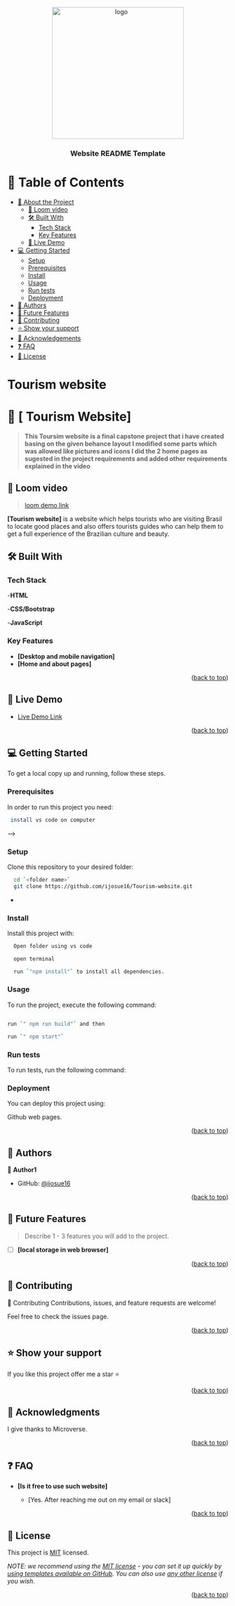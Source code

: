 <a name="readme-top"></a>


<div align="center">

  <img src="https://thumbs.dreamstime.com/b/tourists-hikers-traveling-trekking-backpacks-big-letters-tourism-cartoon-vector-illustration-summer-adventure-hiking-176967526.jpg" alt="logo" width="auto"  height="300" />
  <br/>

  <h3><b>Website README Template</b></h3>

</div>




# 📗 Table of Contents

- [📖 About the Project](#about-project)
  - [ 🚀 Loom video](#Loom-video)
  - [🛠 Built With](#built-with)
    - [Tech Stack](#tech-stack)
    - [Key Features](#key-features)
  - [🚀 Live Demo](#live-demo)
- [💻 Getting Started](#getting-started)
  - [Setup](#setup)
  - [Prerequisites](#prerequisites)
  - [Install](#install)
  - [Usage](#usage)
  - [Run tests](#run-tests)
  - [Deployment](#deployment)
- [👥 Authors](#authors)
- [🔭 Future Features](#future-features)
- [🤝 Contributing](#contributing)
- [⭐️ Show your support](#support)
- [🙏 Acknowledgements](#acknowledgements)
- [❓ FAQ](#faq)
- [📝 License](#license)




 # Tourism website

# 📖 [ Tourism Website] <a name="about-project"></a>



> **This Toursim website is a final capstone project that i have created basing on the given behance layout I modified some parts which was allowed like pictures and icons I did the 2 home pages as sugested in the project requirements and added other requirements explained in the video** 





## 🚀 Loom video <a name="Loom-video"></a>

>[loom demo link](https://www.loom.com/share/27f1dd8d70db43c882abd0aae566e831)


 


**[Tourism website]** is a website which helps tourists who are visiting Brasil to locate good places and also offers tourists guides who can help them to get a full experience of the Brazilian culture and beauty.


## 🛠 Built With <a name="built-with"></a>

### Tech Stack <a name="tech-stack"></a>



-**HTML**

-**CSS/Bootstrap**

-**JavaScript**


### Key Features <a name="key-features"></a>


- **[Desktop and mobile navigation]**
- **[Home and about pages]**


<p align="right">(<a href="#readme-top">back to top</a>)</p>



## 🚀 Live Demo <a name="live-demo"></a>


- [Live Demo Link](https://ijosue16.github.io/Tourism-website/)

<p align="right">(<a href="#readme-top">back to top</a>)</p>




## 💻 Getting Started <a name="getting-started"></a>

To get a local copy up and running, follow these steps.

### Prerequisites

In order to run this project you need:



```sh
 install vs code on computer
```
 -->

### Setup

Clone this repository to your desired folder:




```sh
  cd `<folder name>`
  git clone https://github.com/ijosue16/Tourism-website.git
```
-

### Install

Install this project with:



```sh
  Open folder using vs code

  open terminal 

  run `"npm install"` to install all dependencies.

```

### Usage

To run the project, execute the following command:



```sh

run `" npm run build"` and then

run `" npm start"`
```

### Run tests

To run tests, run the following command:

<!--
Example command:

```sh
  bin/rails test test/models/article_test.rb
```
--->


### Deployment <a name="deployment"></a>

You can deploy this project using:

Github web pages.



<p align="right">(<a href="#readme-top">back to top</a>)</p>



## 👥 Authors <a name="authors"></a>



👤 **Author1**

- GitHub: [@ijosue16](https://github.com/ijosue16)



<p align="right">(<a href="#readme-top">back to top</a>)</p>



## 🔭 Future Features <a name="future-features"></a>

> Describe 1 - 3 features you will add to the project.

- [ ] **[local storage in web browser]**


<p align="right">(<a href="#readme-top">back to top</a>)</p>



## 🤝 Contributing <a name="contributing"></a>

🤝 Contributing
Contributions, issues, and feature requests are welcome!

Feel free to check the issues page.

<p align="right">(<a href="#readme-top">back to top</a>)</p>


## ⭐️ Show your support <a name="support"></a>



If you like this project offer me a star ⭐

<p align="right">(<a href="#readme-top">back to top</a>)</p>



## 🙏 Acknowledgments <a name="acknowledgements"></a>

I give thanks to Microverse.



<p align="right">(<a href="#readme-top">back to top</a>)</p>



## ❓ FAQ <a name="faq"></a>


- **[Is it free to use such website]**

  - [Yes. After reaching me out on my email or slack]

<p align="right">(<a href="#readme-top">back to top</a>)</p>



## 📝 License <a name="license"></a>

This project is [MIT](./LICENSE) licensed.

_NOTE: we recommend using the [MIT license](https://choosealicense.com/licenses/mit/) - you can set it up quickly by [using templates available on GitHub](https://docs.github.com/en/communities/setting-up-your-project-for-healthy-contributions/adding-a-license-to-a-repository). You can also use [any other license](https://choosealicense.com/licenses/) if you wish._

<p align="right">(<a href="#readme-top">back to top</a>)</p>
